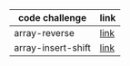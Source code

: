 | code challenge      | link |
| ----------- | ----------- |
| array-reverse      | [link](https://github.com/mohammadkabbara/data-structures-and-algorithms/tree/main/java) 
|array-insert-shift      | [link](https://github.com/mohammadkabbara/data-structures-and-algorithms/tree/main/java)      | [link](https://github.com/mohammadkabbara/data-structures-and-algorithms/tree/main/java/array-insert-shift) 
     
